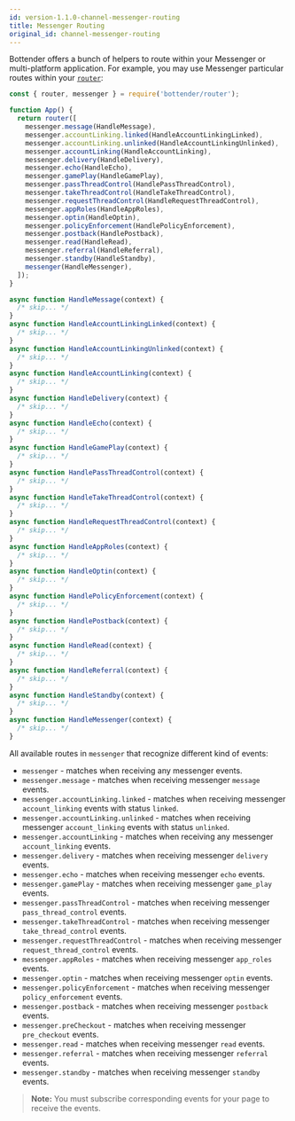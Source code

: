 ```yaml
---
id: version-1.1.0-channel-messenger-routing
title: Messenger Routing
original_id: channel-messenger-routing
---
```


Bottender offers a bunch of helpers to route within your Messenger or multi-platform application. For example, you may use Messenger particular routes within your [`router`](the-basics-routing.md):

```js
const { router, messenger } = require('bottender/router');

function App() {
  return router([
    messenger.message(HandleMessage),
    messenger.accountLinking.linked(HandleAccountLinkingLinked),
    messenger.accountLinking.unlinked(HandleAccountLinkingUnlinked),
    messenger.accountLinking(HandleAccountLinking),
    messenger.delivery(HandleDelivery),
    messenger.echo(HandleEcho),
    messenger.gamePlay(HandleGamePlay),
    messenger.passThreadControl(HandlePassThreadControl),
    messenger.takeThreadControl(HandleTakeThreadControl),
    messenger.requestThreadControl(HandleRequestThreadControl),
    messenger.appRoles(HandleAppRoles),
    messenger.optin(HandleOptin),
    messenger.policyEnforcement(HandlePolicyEnforcement),
    messenger.postback(HandlePostback),
    messenger.read(HandleRead),
    messenger.referral(HandleReferral),
    messenger.standby(HandleStandby),
    messenger(HandleMessenger),
  ]);
}

async function HandleMessage(context) {
  /* skip... */
}
async function HandleAccountLinkingLinked(context) {
  /* skip... */
}
async function HandleAccountLinkingUnlinked(context) {
  /* skip... */
}
async function HandleAccountLinking(context) {
  /* skip... */
}
async function HandleDelivery(context) {
  /* skip... */
}
async function HandleEcho(context) {
  /* skip... */
}
async function HandleGamePlay(context) {
  /* skip... */
}
async function HandlePassThreadControl(context) {
  /* skip... */
}
async function HandleTakeThreadControl(context) {
  /* skip... */
}
async function HandleRequestThreadControl(context) {
  /* skip... */
}
async function HandleAppRoles(context) {
  /* skip... */
}
async function HandleOptin(context) {
  /* skip... */
}
async function HandlePolicyEnforcement(context) {
  /* skip... */
}
async function HandlePostback(context) {
  /* skip... */
}
async function HandleRead(context) {
  /* skip... */
}
async function HandleReferral(context) {
  /* skip... */
}
async function HandleStandby(context) {
  /* skip... */
}
async function HandleMessenger(context) {
  /* skip... */
}
```

All available routes in `messenger` that recognize different kind of events:

- `messenger` - matches when receiving any messenger events.
- `messenger.message` - matches when receiving messenger `message` events.
- `messenger.accountLinking.linked` - matches when receiving messenger `account_linking` events with status `linked`.
- `messenger.accountLinking.unlinked` - matches when receiving messenger `account_linking` events with status `unlinked`.
- `messenger.accountLinking` - matches when receiving any messenger `account_linking` events.
- `messenger.delivery` - matches when receiving messenger `delivery` events.
- `messenger.echo` - matches when receiving messenger `echo` events.
- `messenger.gamePlay` - matches when receiving messenger `game_play` events.
- `messenger.passThreadControl` - matches when receiving messenger `pass_thread_control` events.
- `messenger.takeThreadControl` - matches when receiving messenger `take_thread_control` events.
- `messenger.requestThreadControl` - matches when receiving messenger `request_thread_control` events.
- `messenger.appRoles` - matches when receiving messenger `app_roles` events.
- `messenger.optin` - matches when receiving messenger `optin` events.
- `messenger.policyEnforcement` - matches when receiving messenger `policy_enforcement` events.
- `messenger.postback` - matches when receiving messenger `postback` events.
- `messenger.preCheckout` - matches when receiving messenger `pre_checkout` events.
- `messenger.read` - matches when receiving messenger `read` events.
- `messenger.referral` - matches when receiving messenger `referral` events.
- `messenger.standby` - matches when receiving messenger `standby` events.

> **Note:** You must subscribe corresponding events for your page to receive the events.
